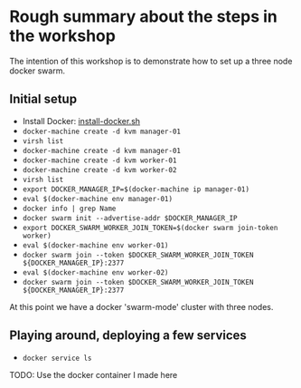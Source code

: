 # Rough summary about the steps in the workshop

The intention of this workshop is to demonstrate how to set up a three node
docker swarm.

## Initial setup

* Install Docker: [install-docker.sh](install-docker.sh)
* `docker-machine create -d kvm manager-01`
* `virsh list`
* `docker-machine create -d kvm manager-01`
* `docker-machine create -d kvm worker-01`
* `docker-machine create -d kvm worker-02`
* `virsh list`
* `export DOCKER_MANAGER_IP=$(docker-machine ip manager-01)`
* `eval $(docker-machine env manager-01)`
* `docker info | grep Name`
* `docker swarm init --advertise-addr $DOCKER_MANAGER_IP`
* `export DOCKER_SWARM_WORKER_JOIN_TOKEN=$(docker swarm join-token worker)`
* `eval $(docker-machine env worker-01)`
* `docker swarm join --token $DOCKER_SWARM_WORKER_JOIN_TOKEN ${DOCKER_MANAGER_IP}:2377`
* `eval $(docker-machine env worker-02)`
* `docker swarm join --token $DOCKER_SWARM_WORKER_JOIN_TOKEN ${DOCKER_MANAGER_IP}:2377`

At this point we have a docker 'swarm-mode' cluster with three nodes.

## Playing around, deploying a few services

* `docker service ls`

TODO: Use the docker container I made here

